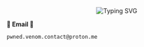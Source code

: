<div align="center">
  <img src="https://readme-typing-svg.herokuapp.com?font=Fira+Code&size=25&duration=3000&pause=1000&color=F7F7F7&center=true&vCenter=true&width=435&lines=Software+Developer;Computer+Enthusiast;Always+Learning;Studying..." alt="Typing SVG" />
</div>

**📨 Email 📨**
```
pwned.venom.contact@proton.me
```

```

```
